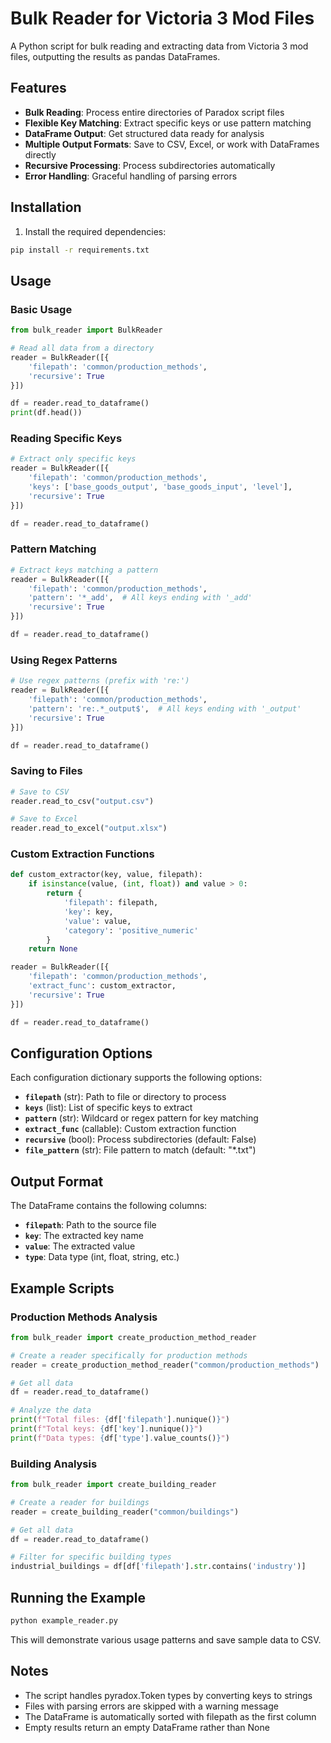 # Bulk Reader for Victoria 3 Mod Files

A Python script for bulk reading and extracting data from Victoria 3 mod files, outputting the results as pandas DataFrames.

## Features

- **Bulk Reading**: Process entire directories of Paradox script files
- **Flexible Key Matching**: Extract specific keys or use pattern matching
- **DataFrame Output**: Get structured data ready for analysis
- **Multiple Output Formats**: Save to CSV, Excel, or work with DataFrames directly
- **Recursive Processing**: Process subdirectories automatically
- **Error Handling**: Graceful handling of parsing errors

## Installation

1. Install the required dependencies:
```bash
pip install -r requirements.txt
```

## Usage

### Basic Usage

```python
from bulk_reader import BulkReader

# Read all data from a directory
reader = BulkReader([{
    'filepath': 'common/production_methods',
    'recursive': True
}])

df = reader.read_to_dataframe()
print(df.head())
```

### Reading Specific Keys

```python
# Extract only specific keys
reader = BulkReader([{
    'filepath': 'common/production_methods',
    'keys': ['base_goods_output', 'base_goods_input', 'level'],
    'recursive': True
}])

df = reader.read_to_dataframe()
```

### Pattern Matching

```python
# Extract keys matching a pattern
reader = BulkReader([{
    'filepath': 'common/production_methods',
    'pattern': '*_add',  # All keys ending with '_add'
    'recursive': True
}])

df = reader.read_to_dataframe()
```

### Using Regex Patterns

```python
# Use regex patterns (prefix with 're:')
reader = BulkReader([{
    'filepath': 'common/production_methods',
    'pattern': 're:.*_output$',  # All keys ending with '_output'
    'recursive': True
}])

df = reader.read_to_dataframe()
```

### Saving to Files

```python
# Save to CSV
reader.read_to_csv("output.csv")

# Save to Excel
reader.read_to_excel("output.xlsx")
```

### Custom Extraction Functions

```python
def custom_extractor(key, value, filepath):
    if isinstance(value, (int, float)) and value > 0:
        return {
            'filepath': filepath,
            'key': key,
            'value': value,
            'category': 'positive_numeric'
        }
    return None

reader = BulkReader([{
    'filepath': 'common/production_methods',
    'extract_func': custom_extractor,
    'recursive': True
}])

df = reader.read_to_dataframe()
```

## Configuration Options

Each configuration dictionary supports the following options:

- **`filepath`** (str): Path to file or directory to process
- **`keys`** (list): List of specific keys to extract
- **`pattern`** (str): Wildcard or regex pattern for key matching
- **`extract_func`** (callable): Custom extraction function
- **`recursive`** (bool): Process subdirectories (default: False)
- **`file_pattern`** (str): File pattern to match (default: "*.txt")

## Output Format

The DataFrame contains the following columns:

- **`filepath`**: Path to the source file
- **`key`**: The extracted key name
- **`value`**: The extracted value
- **`type`**: Data type (int, float, string, etc.)

## Example Scripts

### Production Methods Analysis

```python
from bulk_reader import create_production_method_reader

# Create a reader specifically for production methods
reader = create_production_method_reader("common/production_methods")

# Get all data
df = reader.read_to_dataframe()

# Analyze the data
print(f"Total files: {df['filepath'].nunique()}")
print(f"Total keys: {df['key'].nunique()}")
print(f"Data types: {df['type'].value_counts()}")
```

### Building Analysis

```python
from bulk_reader import create_building_reader

# Create a reader for buildings
reader = create_building_reader("common/buildings")

# Get all data
df = reader.read_to_dataframe()

# Filter for specific building types
industrial_buildings = df[df['filepath'].str.contains('industry')]
```

## Running the Example

```bash
python example_reader.py
```

This will demonstrate various usage patterns and save sample data to CSV.

## Notes

- The script handles pyradox.Token types by converting keys to strings
- Files with parsing errors are skipped with a warning message
- The DataFrame is automatically sorted with filepath as the first column
- Empty results return an empty DataFrame rather than None 